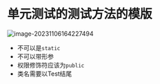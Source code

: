 # 单元测试的测试方法的模版

![image-20231106164227494](https://dawn1314.oss-cn-beijing.aliyuncs.com/typoraimg/202311061642539.png)

* 不可以是`static`
* 不可以带形参
* 权限修饰符应该为`public`
* 类名需要以Test结尾